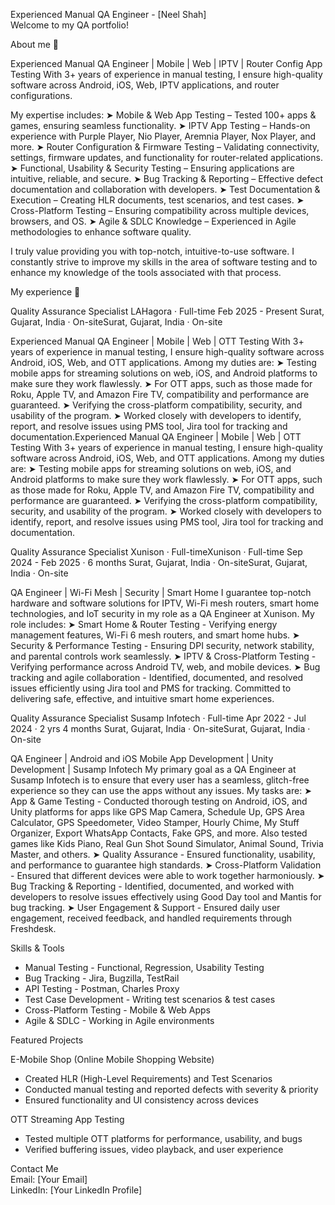 Experienced Manual QA Engineer - [Neel Shah]  
Welcome to my QA portfolio! 

About me 👋

Experienced Manual QA Engineer | Mobile | Web | IPTV | Router Config App Testing
With 3+ years of experience in manual testing, I ensure high-quality software across Android, iOS, Web, IPTV applications, and router configurations. 

My expertise includes: 
➤ Mobile & Web App Testing – Tested 100+ apps & games, ensuring seamless functionality. 
➤ IPTV App Testing – Hands-on experience with Purple Player, Nio Player, Aremnia Player, Nox Player, and more. 
➤ Router Configuration & Firmware Testing – Validating connectivity, settings, firmware updates, and functionality for router-related applications.
➤ Functional, Usability & Security Testing – Ensuring applications are intuitive, reliable, and secure. 
➤ Bug Tracking & Reporting – Effective defect documentation and collaboration with developers. 
➤ Test Documentation & Execution – Creating HLR documents, test scenarios, and test cases. 
➤ Cross-Platform Testing – Ensuring compatibility across multiple devices, browsers, and OS. 
➤ Agile & SDLC Knowledge – Experienced in Agile methodologies to enhance software quality. 

I truly value providing you with top-notch, intuitive-to-use software. I constantly strive to improve my skills in the area of software testing and to enhance my knowledge of the tools associated with that process.

My experience 🏢

Quality Assurance Specialist
LAHagora · Full-time
Feb 2025 - Present 
Surat, Gujarat, India · On-siteSurat, Gujarat, India · On-site

Experienced Manual QA Engineer | Mobile | Web | OTT Testing
With 3+ years of experience in manual testing, I ensure high-quality software across Android, iOS, Web, and OTT applications.
Among my duties are:
➤ Testing mobile apps for streaming solutions on web, iOS, and Android platforms to make sure they work flawlessly.
➤ For OTT apps, such as those made for Roku, Apple TV, and Amazon Fire TV, compatibility and performance are guaranteed.
➤ Verifying the cross-platform compatibility, security, and usability of the program.
➤ Worked closely with developers to identify, report, and resolve issues using PMS tool, Jira tool for tracking and documentation.Experienced Manual QA Engineer | Mobile | Web | OTT Testing With 3+ years of experience in manual testing, I ensure high-quality software across Android, iOS, Web, and OTT applications. Among my duties are: ➤ Testing mobile apps for streaming solutions on web, iOS, and Android platforms to make sure they work flawlessly. ➤ For OTT apps, such as those made for Roku, Apple TV, and Amazon Fire TV, compatibility and performance are guaranteed. ➤ Verifying the cross-platform compatibility, security, and usability of the program. ➤ Worked closely with developers to identify, report, and resolve issues using PMS tool, Jira tool for tracking and documentation.


Quality Assurance Specialist
Xunison · Full-timeXunison · Full-time
Sep 2024 - Feb 2025 · 6 months
Surat, Gujarat, India · On-siteSurat, Gujarat, India · On-site

QA Engineer | Wi-Fi Mesh | Security | Smart Home 
I guarantee top-notch hardware and software solutions for IPTV, Wi-Fi mesh routers, smart home technologies, and IoT security in my role as a QA Engineer at Xunison.
My role includes: 
➤ Smart Home & Router Testing - Verifying energy management features, Wi-Fi 6 mesh routers, and smart home hubs.
➤ Security & Performance Testing - Ensuring DPI security, network stability, and parental controls work seamlessly.
➤ IPTV & Cross-Platform Testing - Verifying performance across Android TV, web, and mobile devices. 
➤ Bug tracking and agile collaboration - Identified, documented, and resolved issues efficiently using Jira tool and PMS for tracking.
Committed to delivering safe, effective, and intuitive smart home experiences.

Quality Assurance Specialist
Susamp Infotech · Full-time
Apr 2022 - Jul 2024 · 2 yrs 4 months
Surat, Gujarat, India · On-siteSurat, Gujarat, India · On-site

QA Engineer | Android and iOS Mobile App Development | Unity Development | Susamp Infotech
My primary goal as a QA Engineer at Susamp Infotech is to ensure that every user has a seamless, glitch-free experience so they can use the apps without any issues. 
My tasks are:
➤ App & Game Testing - Conducted thorough testing on Android, iOS, and Unity platforms for apps like GPS Map Camera, Schedule Up, GPS Area Calculator, GPS Speedometer, Video Stamper, Hourly Chime, My Stuff Organizer, Export WhatsApp Contacts, Fake GPS, and more. Also tested games like Kids Piano, Real Gun Shot Sound Simulator, Animal Sound, Trivia Master, and others.
➤ Quality Assurance - Ensured functionality, usability, and performance to guarantee high standards.
➤ Cross-Platform Validation - Ensured that different devices were able to work together harmoniously.
➤ Bug Tracking & Reporting - Identified, documented, and worked with developers to resolve issues effectively using Good Day tool and Mantis for bug tracking.
➤ User Engagement & Support - Ensured daily user engagement, received feedback, and handled requirements through Freshdesk.



Skills & Tools  
- Manual Testing - Functional, Regression, Usability Testing  
- Bug Tracking - Jira, Bugzilla, TestRail  
- API Testing - Postman, Charles Proxy  
- Test Case Development - Writing test scenarios & test cases  
- Cross-Platform Testing - Mobile & Web Apps  
- Agile & SDLC - Working in Agile environments  

Featured Projects  

E-Mobile Shop (Online Mobile Shopping Website)  
- Created HLR (High-Level Requirements) and Test Scenarios  
- Conducted manual testing and reported defects with severity & priority  
- Ensured functionality and UI consistency across devices  

OTT Streaming App Testing  
- Tested multiple OTT platforms for performance, usability, and bugs  
- Verified buffering issues, video playback, and user experience  

Contact Me  
Email: [Your Email]  
LinkedIn: [Your LinkedIn Profile]
